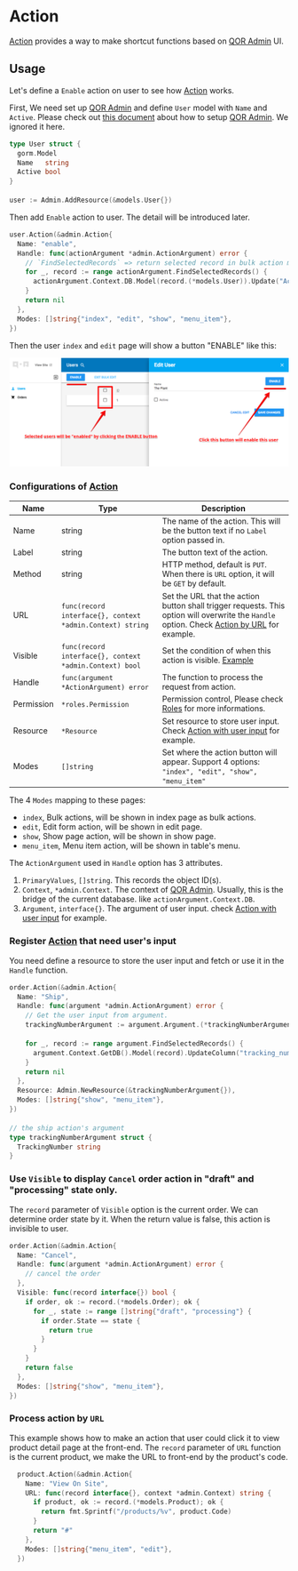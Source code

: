 # Action

[Action](https://github.com/qor/admin/blob/master/action.go) provides a way to make shortcut functions based on [QOR Admin](../chapter2/setup.md) UI.

## Usage

Let's define a `Enable` action on user to see how [Action](https://github.com/qor/admin/blob/master/action.go) works.

First, We need set up [QOR Admin](../chapter2/setup.md) and define `User` model with `Name` and `Active`. Please check out [this document](../chapter2/setup.md) about how to setup [QOR Admin](../chapter2/setup.md). We ignored it here.

```go
type User struct {
  gorm.Model
  Name   string
  Active bool
}

user := Admin.AddResource(&models.User{})
```

Then add `Enable` action to user. The detail will be introduced later.

```go
user.Action(&admin.Action{
  Name: "enable",
  Handle: func(actionArgument *admin.ActionArgument) error {
    // `FindSelectedRecords` => return selected record in bulk action mode, return current record in other mode
    for _, record := range actionArgument.FindSelectedRecords() {
      actionArgument.Context.DB.Model(record.(*models.User)).Update("Active", true)
    }
    return nil
  },
  Modes: []string{"index", "edit", "show", "menu_item"},
})
```

Then the user `index` and `edit` page will show a button "ENABLE" like this:

![action](action-demo.png)

### Configurations of [Action](https://github.com/qor/admin/blob/master/action.go)

| Name | Type | Description |
| --- | --- | --- |
| Name | string | The name of the action. This will be the button text if no `Label` option passed in. |
| Label | string | The button text of the action. |
| Method | string | HTTP method, default is `PUT`. When there is `URL` option, it will be `GET` by default. |
| URL | `func(record interface{}, context *admin.Context) string` | Set the URL that the action button shall trigger requests. This option will overwrite the `Handle` option. Check [Action by URL](#action-by-url) for example. |
| Visible | `func(record interface{}, context *admin.Context) bool` | Set the condition of when this action is visible. [Example](#action-visible-option-demo) |
| Handle | `func(argument *ActionArgument) error` | The function to process the request from action. |
| Permission | `*roles.Permission` | Permission control, Please check [Roles](../plugins/roles.md) for more informations. |
| Resource | `*Resource` | Set resource to store user input. Check [Action with user input](#action-with-user-input) for example. |
| Modes | `[]string` | Set where the action button will appear. Support 4 options: `"index", "edit", "show", "menu_item"` |

The 4 `Modes` mapping to these pages:

* `index`, Bulk actions, will be shown in index page as bulk actions.
* `edit`, Edit form action, will be shown in edit page.
* `show`, Show page action, will be shown in show page.
* `menu_item`, Menu item action, will be shown in table's menu.

The `ActionArgument` used in `Handle` option has 3 attributes.

1. `PrimaryValues`, `[]string`. This records the object ID(s).
2. `Context`, `*admin.Context`. The context of [QOR Admin](../chapter2/setup.md). Usually, this is the bridge of the current database. like `actionArgument.Context.DB`.
3. `Argument`, `interface{}`. The argument of user input. check [Action with user input](#action-with-user-input) for example.


### <a name='action-with-user-input'></a> Register [Action](https://github.com/qor/admin/blob/master/action.go) that need user's input

You need define a resource to store the user input and fetch or use it in the `Handle` function.

```go
order.Action(&admin.Action{
  Name: "Ship",
  Handle: func(argument *admin.ActionArgument) error {
    // Get the user input from argument.
    trackingNumberArgument := argument.Argument.(*trackingNumberArgument)

    for _, record := range argument.FindSelectedRecords() {
      argument.Context.GetDB().Model(record).UpdateColumn("tracking_number", trackingNumberArgument.TrackingNumber)
    }
    return nil
  },
  Resource: Admin.NewResource(&trackingNumberArgument{}),
  Modes: []string{"show", "menu_item"},
})

// the ship action's argument
type trackingNumberArgument struct {
  TrackingNumber string
}
```

### <a name="action-visible-option-demo"></a> Use `Visible` to display `Cancel` order action in "draft" and "processing" state only.

The `record` parameter of `Visible` option is the current order. We can determine order state by it. When the return value is false, this action is invisible to user.

```go
order.Action(&admin.Action{
  Name: "Cancel",
  Handle: func(argument *admin.ActionArgument) error {
    // cancel the order
  },
  Visible: func(record interface{}) bool {
    if order, ok := record.(*models.Order); ok {
      for _, state := range []string{"draft", "processing"} {
        if order.State == state {
          return true
        }
      }
    }
    return false
  },
  Modes: []string{"show", "menu_item"},
})
```

### <a name="action-by-url"></a> Process action by `URL`

This example shows how to make an action that user could click it to view product detail page at the front-end. The `record` parameter of `URL` function is the current product, we make the URL to front-end by the product's code.

```go
  product.Action(&admin.Action{
    Name: "View On Site",
    URL: func(record interface{}, context *admin.Context) string {
      if product, ok := record.(*models.Product); ok {
        return fmt.Sprintf("/products/%v", product.Code)
      }
      return "#"
    },
    Modes: []string{"menu_item", "edit"},
  })
```

